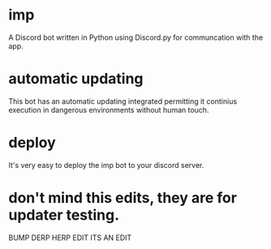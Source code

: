 # imp
A Discord bot written in Python using Discord.py for communcation with the app.

# automatic updating
This bot has an automatic updating integrated permitting it continius execution in dangerous environments without human touch.

# deploy
It's very easy to deploy the imp bot to your discord server.

# don't mind this edits, they are for updater testing.

BUMP
DERP
HERP
EDIT
ITS AN EDIT
